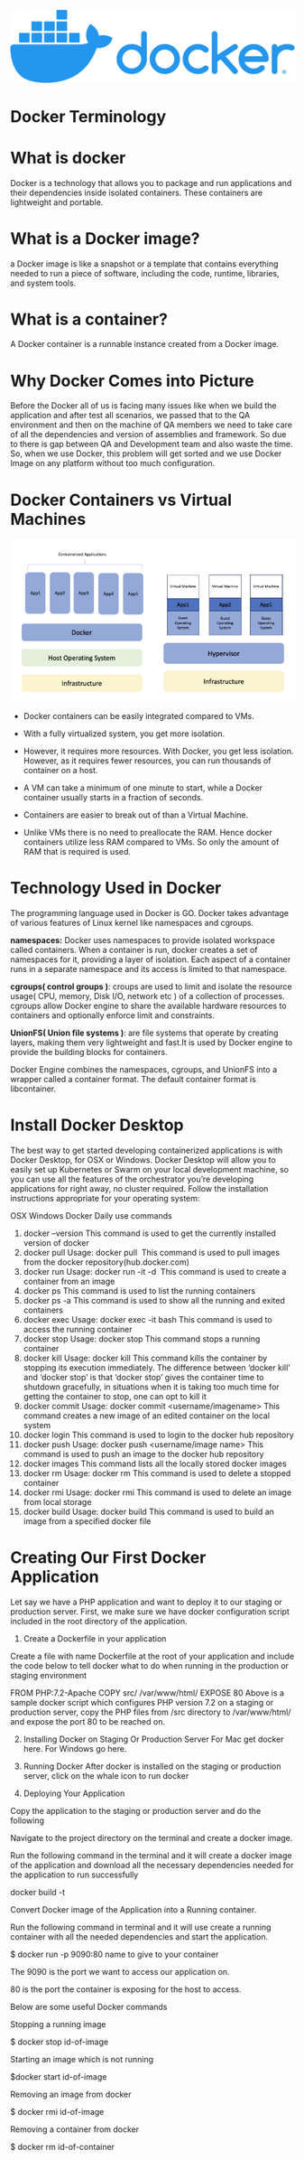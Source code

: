 
![alt text](docker-logo.png)


# **Docker Terminology**

# What is docker


Docker is a technology that allows you to package and run applications and their dependencies inside isolated containers. These containers are lightweight and portable.

# What is a Docker image?
	
a Docker image is like a snapshot or a template that contains everything needed to run a piece of software, including the code, runtime, libraries, and system tools. 

# What is a container?

A Docker container is a runnable instance created from a Docker image. 

# Why Docker Comes into Picture

Before the Docker all of us is facing many issues like when we build the application and after test all scenarios, we passed that to the QA environment and then on the machine of QA members we need to take care of all the dependencies and version of assemblies and framework. So due to there is gap between QA and Development team and also waste the time. So, when we use Docker, this problem will get sorted and we use Docker Image on any platform without too much configuration.

# Docker Containers vs Virtual Machines
 

![alt text](picture.png)

* Docker containers can be easily integrated compared to VMs.

* With a fully virtualized system, you get more isolation.

* However, it requires more resources. With Docker, you get less isolation. However, as it requires fewer resources, you can run thousands of container on a host.

* A VM can take a minimum of one minute to start, while a Docker container usually starts in a fraction of seconds.

* Containers are easier to break out of than a Virtual Machine.

* Unlike VMs there is no need to preallocate the RAM. Hence docker containers utilize less RAM compared to VMs. So only the amount of RAM that is required is used.


# **Technology Used in Docker**

The programming language used in Docker is GO. Docker takes advantage of various features of Linux kernel like namespaces and cgroups.

**namespaces:** Docker uses namespaces to provide isolated workspace called containers. When a container is run, docker creates a set of namespaces for it, providing a layer of isolation. Each aspect of a container runs in a separate namespace and its access is limited to that namespace.

**cgroups( control groups )**: croups are used to limit and isolate the resource usage( CPU, memory, Disk I/O, network etc ) of a collection of processes. cgroups allow Docker engine to share the available hardware resources to containers and optionally enforce limit and constraints.

**UnionFS( Union file systems )**: are file systems that operate by creating layers, making them very lightweight and fast.It is used by Docker engine to provide the building blocks for containers.

Docker Engine combines the namespaces, cgroups, and UnionFS into a wrapper called a container format. The default container format is libcontainer.



# **Install Docker Desktop**
The best way to get started developing containerized applications is with Docker Desktop, for OSX or Windows. Docker Desktop will allow you to easily set up Kubernetes or Swarm on your local development machine, so you can use all the features of the orchestrator you’re developing applications for right away, no cluster required. Follow the installation instructions appropriate for your operating system:

OSX
Windows
Docker Daily use commands
1. docker –version
This command is used to get the currently installed version of docker
2. docker pull
Usage: docker pull <image name>
This command is used to pull images from the docker repository(hub.docker.com)
3. docker run
Usage: docker run -it -d <image name>
This command is used to create a container from an image
4. docker ps
This command is used to list the running containers
5. docker ps -a
This command is used to show all the running and exited containers
6. docker exec
Usage: docker exec -it <container id> bash
This command is used to access the running container
7. docker stop
Usage: docker stop <container id>
This command stops a running container
8. docker kill
Usage: docker kill <container id>
This command kills the container by stopping its execution immediately. The difference between ‘docker kill’ and ‘docker stop’ is that ‘docker stop’ gives the container time to shutdown gracefully, in situations when it is taking too much time for getting the container to stop, one can opt to kill it
9. docker commit
Usage: docker commit <conatainer id> <username/imagename>
This command creates a new image of an edited container on the local system
10. docker login
This command is used to login to the docker hub repository
11. docker push
Usage: docker push <username/image name>
This command is used to push an image to the docker hub repository
12. docker images
This command lists all the locally stored docker images
13. docker rm
Usage: docker rm <container id>
This command is used to delete a stopped container
14. docker rmi
Usage: docker rmi <image-id>
This command is used to delete an image from local storage
15. docker build
Usage: docker build <path to docker file>
This command is used to build an image from a specified docker file


# **Creating Our First Docker Application**

Let say we have a PHP application and want to deploy it to our staging or production server. First, we make sure we have docker configuration script included in the root directory of the application.

1. Create a Dockerfile in your application

Create a file with name Dockerfile at the root of your application and include the code below to tell docker what to do when running in the production or staging environment

FROM PHP:7.2-Apache
COPY src/ /var/www/html/
EXPOSE 80
Above is a sample docker script which configures PHP version 7.2 on a staging or production server, copy the PHP files from /src directory to /var/www/html/ and expose the port 80 to be reached on.

2. Installing Docker on Staging Or Production Server
For Mac get docker here.
For Windows go here.

3. Running Docker
After docker is installed on the staging or production server, click on the whale icon to run docker

4. Deploying Your Application
   
Copy the application to the staging or production server and do the following

Navigate to the project directory on the terminal and create a docker image.

Run the following command in the terminal and it will create a docker image of the application and download all the necessary dependencies needed for the application to run successfully

docker build -t <name to give to your image>

Convert Docker image of the Application into a Running container.

Run the following command in terminal and it will use create a running container with all the needed dependencies and start the application.

$ docker run -p 9090:80 name to give to your container

The 9090 is the port we want to access our application on.

80 is the port the container is exposing for the host to access.

Below are some useful Docker commands

Stopping a running image

$ docker stop id-of-image

Starting an image which is not running

$docker start id-of-image

Removing an image from docker

$ docker rmi id-of-image

Removing a container from docker

$ docker rm id-of-container